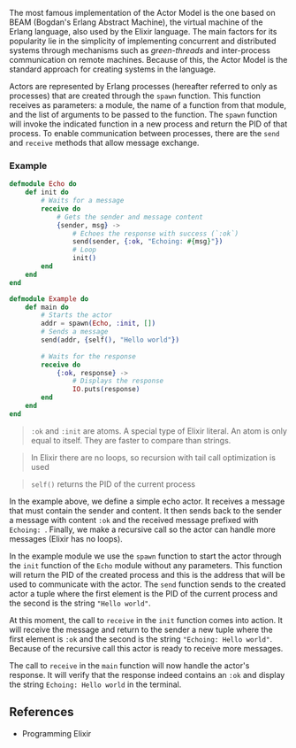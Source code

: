 The most famous implementation of the Actor Model is the one based on BEAM (Bogdan's Erlang Abstract Machine), the virtual machine of the Erlang language, also used by the Elixir language. The main factors for its popularity lie in the simplicity of implementing concurrent and distributed systems through mechanisms such as _green-threads_ and inter-process communication on remote machines. Because of this, the Actor Model is the standard approach for creating systems in the language.

Actors are represented by Erlang processes (hereafter referred to only as processes) that are created through the `spawn` function. This function receives as parameters: a module, the name of a function from that module, and the list of arguments to be passed to the function. The `spawn` function will invoke the indicated function in a new process and return the PID of that process. To enable communication between processes, there are the `send` and `receive` methods that allow message exchange.

### Example

```elixir
defmodule Echo do
    def init do
        # Waits for a message
        receive do
            # Gets the sender and message content
            {sender, msg} -> 
                # Echoes the response with success (`:ok`)
                send(sender, {:ok, "Echoing: #{msg}"})
                # Loop
                init()
        end
    end
end

defmodule Example do
    def main do
        # Starts the actor
        addr = spawn(Echo, :init, []) 
        # Sends a message
        send(addr, {self(), "Hello world"}) 
        
        # Waits for the response
        receive do 
            {:ok, response} -> 
                # Displays the response
                IO.puts(response) 
        end
    end
end
```

> `:ok` and `:init` are atoms. A special type of Elixir literal. An atom is only equal to itself. They are faster to compare than strings.

> In Elixir there are no loops, so recursion with tail call optimization is used

> `self()` returns the PID of the current process

In the example above, we define a simple echo actor. It receives a message that must contain the sender and content. It then sends back to the sender a message with content `:ok` and the received message prefixed with `Echoing: `. Finally, we make a recursive call so the actor can handle more messages (Elixir has no loops).

In the example module we use the `spawn` function to start the actor through the `init` function of the `Echo` module without any parameters. This function will return the PID of the created process and this is the address that will be used to communicate with the actor. The `send` function sends to the created actor a tuple where the first element is the PID of the current process and the second is the string `"Hello world"`.

At this moment, the call to `receive` in the `init` function comes into action. It will receive the message and return to the sender a new tuple where the first element is `:ok` and the second is the string `"Echoing: Hello world"`. Because of the recursive call this actor is ready to receive more messages.

The call to `receive` in the `main` function will now handle the actor's response. It will verify that the response indeed contains an `:ok` and display the string `Echoing: Hello world` in the terminal.
## References

- Programming Elixir
